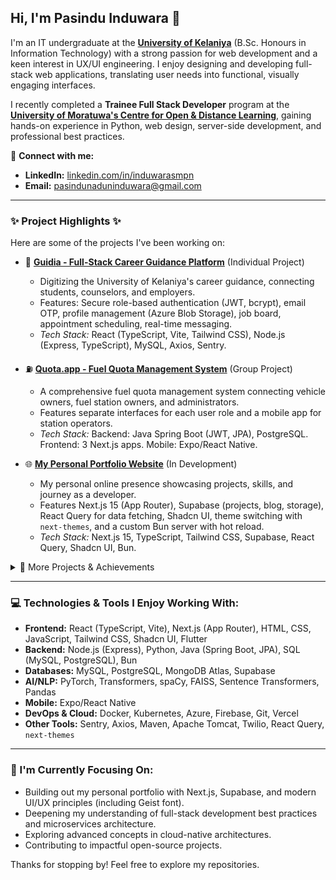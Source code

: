## Hi, I'm Pasindu Induwara 👋

I'm an IT undergraduate at the **[University of Kelaniya](https://kln.ac.lk/)** (B.Sc. Honours in Information Technology) with a strong passion for web development and a keen interest in UX/UI engineering. I enjoy designing and developing full-stack web applications, translating user needs into functional, visually engaging interfaces.

I recently completed a **Trainee Full Stack Developer** program at the **[University of Moratuwa's Centre for Open & Distance Learning](https://codl.mrt.ac.lk/)**, gaining hands-on experience in Python, web design, server-side development, and professional best practices.

🔗 **Connect with me:**
- **LinkedIn:** [linkedin.com/in/induwarasmpn](https://linkedin.com/in/induwarasmpn)
- **Email:** pasindunaduninduwara@gmail.com
---

### ✨ Project Highlights ✨

Here are some of the projects I've been working on:

*   🚀 **[Guidia - Full-Stack Career Guidance Platform](https://github.com/InduwaraSMPN/guidia-web)** (Individual Project)
    *   Digitizing the University of Kelaniya's career guidance, connecting students, counselors, and employers.
    *   Features: Secure role-based authentication (JWT, bcrypt), email OTP, profile management (Azure Blob Storage), job board, appointment scheduling, real-time messaging.
    *   *Tech Stack:* React (TypeScript, Vite, Tailwind CSS), Node.js (Express, TypeScript), MySQL, Axios, Sentry.

*   ⛽ **[Quota.app - Fuel Quota Management System](https://github.com/InduwaraSMPN/quota.app)** (Group Project)
    *   A comprehensive fuel quota management system connecting vehicle owners, fuel station owners, and administrators.
    *   Features separate interfaces for each user role and a mobile app for station operators.
    *   *Tech Stack:* Backend: Java Spring Boot (JWT, JPA), PostgreSQL. Frontend: 3 Next.js apps. Mobile: Expo/React Native.

*   🌐 **[My Personal Portfolio Website](https://github.com/InduwaraSMPN/pasindunaduninduwara.me)** (In Development)
    *   My personal online presence showcasing projects, skills, and journey as a developer.
    *   Features Next.js 15 (App Router), Supabase (projects, blog, storage), React Query for data fetching, Shadcn UI, theme switching with `next-themes`, and a custom Bun server with hot reload.
    *   *Tech Stack:* Next.js 15, TypeScript, Tailwind CSS, Supabase, React Query, Shadcn UI, Bun.

<details>
  <summary>📜 More Projects & Achievements</summary>

  ### Other Notable Projects
  *   🧠 **Personalized Ad-Copy Generation – AI/NLP Project** (Group Project)
      *   AI system to generate personalized ad copy using user profiles and product data.
      *   Utilized a RAG approach with FAISS for similarity search, T5 for text generation, and Sentence Transformers.
      *   *Tech Stack:* Python, PyTorch, Transformers, spaCy, Pandas, Faker.

  *   🔗 **Multi-Link Sharing Platform (“Linky”)** (Group Project)
      *   Cloud-native platform for personalized landing pages with multiple external links.
      *   Deployed on Azure using Kubernetes for scalability and Docker for containerization.
      *   *Tech Stack:* React, Node.js, Docker, Kubernetes, Azure, MongoDB Atlas.

  *   📈 **Employee Management Web Application** (Group Project)
      *   Spring Boot-based web app for managing employee data via RESTful APIs.
      *   Features: CRUD operations, search, input validation, security (SQL injection/XSS), caching. Deployed on Azure.
      *   *Tech Stack:* Java, Spring Boot, RESTful APIs, Azure.

  *   🧑‍💻 **Employee Management System** (Individual Project): Java Servlets, JSP, XML system for employee records. UI with Bootstrap & jQuery, deployed on Apache Tomcat.
  *   🍲 **Hela Rasa Recipe Android Mobile Application** (Group Project): Android app for managing and sharing recipes with multimedia support and social sharing. UI/UX design, Firebase for cloud storage.
  *   📱 **Calky - Cross-Platform Calculator Mobile Application** (Individual Project): Flutter app for Android/iOS with core arithmetic, input validation, and error handling.
  *   🎮 **Zombie Jumper – 2D Platformer Game** (Group Project): 2D game using C++ and SFML with player movement, collision detection, scoring, and menus.
  *   🩸 **BLOOD DONATION Management System (“BLOOD LINK”)** (Group Project): Java-MySQL system for managing donor registrations, inventory, and donation tracking.

  ### 🏆 Achievements
  *   🥈 **First Runners-Up:** J'PURA EXPO 2023, Inter University Export-Oriented Innovation Competition.
  *   🌟 **Semi-Finalist:** Ceylon Treasure project in the VentureVerse Startup Challenge (Sabaragamuwa University).

</details>

---

### 💻 Technologies & Tools I Enjoy Working With:

*   **Frontend:** React (TypeScript, Vite), Next.js (App Router), HTML, CSS, JavaScript, Tailwind CSS, Shadcn UI, Flutter
*   **Backend:** Node.js (Express), Python, Java (Spring Boot, JPA), SQL (MySQL, PostgreSQL), Bun
*   **Databases:** MySQL, PostgreSQL, MongoDB Atlas, Supabase
*   **AI/NLP:** PyTorch, Transformers, spaCy, FAISS, Sentence Transformers, Pandas
*   **Mobile:** Expo/React Native
*   **DevOps & Cloud:** Docker, Kubernetes, Azure, Firebase, Git, Vercel
*   **Other Tools:** Sentry, Axios, Maven, Apache Tomcat, Twilio, React Query, `next-themes`

---

### 🌱 I'm Currently Focusing On:
*   Building out my personal portfolio with Next.js, Supabase, and modern UI/UX principles (including Geist font).
*   Deepening my understanding of full-stack development best practices and microservices architecture.
*   Exploring advanced concepts in cloud-native architectures.
*   Contributing to impactful open-source projects.

Thanks for stopping by! Feel free to explore my repositories.
